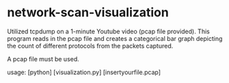 # network-scan-visualization
Utilized tcpdump on a 1-minute Youtube video (pcap file provided). This program reads in the pcap file and creates a categorical bar graph depicting the count of different protocols from the packets captured.

A pcap file must be used.

usage: [python] [visualization.py] [insertyourfile.pcap]

